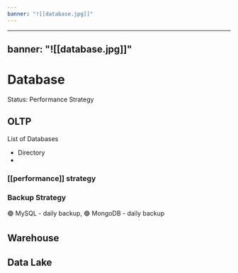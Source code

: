 ```yaml
---
banner: "![[database.jpg]]"
---
```

---
banner: "![[database.jpg]]"
---
# Database

Status: Performance Strategy




## OLTP
List of Databases
- Directory
- 

### [[performance]] strategy
### Backup Strategy
🟢 MySQL - daily backup,
🟢 MongoDB - daily backup

## Warehouse



## Data Lake